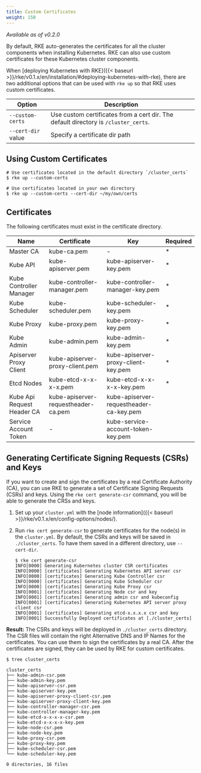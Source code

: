 ```yaml
---
title: Custom Certificates
weight: 150
---
```


_Available as of v0.2.0_

By default, RKE auto-generates the certificates for all the cluster components when installing Kubernetes. RKE can also use custom certificates for these Kubernetes cluster components.

When [deploying Kubernetes with RKE]({{< baseurl >}}/rke/v0.1.x/en/installation/#deploying-kubernetes-with-rke), there are two additional options that can be used with `rke up` so that RKE uses custom certificates.

| Option | Description |
| --- | --- |
| `--custom-certs` | Use custom certificates from a cert dir. The default directory is `/cluster_certs`. |
| `--cert-dir` value |  Specify a certificate dir path |

## Using Custom Certificates

```
# Use certificates located in the default directory `/cluster_certs`
$ rke up --custom-certs

# Use certificates located in your own directory
$ rke up --custom-certs --cert-dir ~/my/own/certs
```

## Certificates

The following certificates must exist in the certificate directory.

| Name |  Certificate | Key | Required |
|---|---|---|---|
|          Master CA         |             kube-ca.pem             |                    -                    |   *  |
|          Kube API          |          kube-apiserver.pem         |          kube-apiserver-key.pem         |   *  |
|   Kube Controller Manager  |     kube-controller-manager.pem     |     kube-controller-manager-key.pem     |   *  |
|       Kube Scheduler       |          kube-scheduler.pem         |          kube-scheduler-key.pem         |   *  |
|         Kube Proxy         |            kube-proxy.pem           |            kube-proxy-key.pem           |   *  |
|         Kube Admin         |            kube-admin.pem           |            kube-admin-key.pem           |   *  |
|   Apiserver Proxy Client   |   kube-apiserver-proxy-client.pem   |   kube-apiserver-proxy-client-key.pem   |   *  |
|         Etcd Nodes         |        kube-etcd-x-x-x-x.pem        |        kube-etcd-x-x-x-x-key.pem        |   *  |
| Kube Api Request Header CA | kube-apiserver-requestheader-ca.pem | kube-apiserver-requestheader-ca-key.pem |      |
|    Service Account Token   |                  -                  |    kube-service-account-token-key.pem   |      |

## Generating Certificate Signing Requests (CSRs) and Keys

If you want to create and sign the certificates by a real Certificate Authority (CA), you can use RKE to generate a set of Certificate Signing Requests (CSRs) and keys. Using the `rke cert generate-csr` command, you will be able to generate the CRSs and keys.

1. Set up your `cluster.yml` with the [node information]({{< baseurl >}}/rke/v0.1.x/en/config-options/nodes/).

2. Run `rke cert generate-csr` to generate certificates for the node(s) in the `cluster.yml`. By default, the CSRs and keys will be saved in `./cluster_certs`. To have them saved in a different directory, use `--cert-dir`.

    ```
    $ rke cert generate-csr     
    INFO[0000] Generating Kubernetes cluster CSR certificates
    INFO[0000] [certificates] Generating Kubernetes API server csr
    INFO[0000] [certificates] Generating Kube Controller csr
    INFO[0000] [certificates] Generating Kube Scheduler csr
    INFO[0000] [certificates] Generating Kube Proxy csr     
    INFO[0001] [certificates] Generating Node csr and key   
    INFO[0001] [certificates] Generating admin csr and kubeconfig
    INFO[0001] [certificates] Generating Kubernetes API server proxy client csr
    INFO[0001] [certificates] Generating etcd-x.x.x.x csr and key
    INFO[0001] Successfully Deployed certificates at [./cluster_certs]
    ```

**Result:** The CSRs and keys will be deployed in `./cluster_certs` directory. The CSR files will contain the right Alternative DNS and IP Names for the certificates. You can use them to sign the certificates by a real CA. After the certificates are signed, they can be used by RKE for custom certificates.

```
$ tree cluster_certs

cluster_certs
├── kube-admin-csr.pem
├── kube-admin-key.pem
├── kube-apiserver-csr.pem
├── kube-apiserver-key.pem
├── kube-apiserver-proxy-client-csr.pem
├── kube-apiserver-proxy-client-key.pem
├── kube-controller-manager-csr.pem
├── kube-controller-manager-key.pem
├── kube-etcd-x-x-x-x-csr.pem
├── kube-etcd-x-x-x-x-key.pem
├── kube-node-csr.pem
├── kube-node-key.pem
├── kube-proxy-csr.pem
├── kube-proxy-key.pem
├── kube-scheduler-csr.pem
└── kube-scheduler-key.pem

0 directories, 16 files

```
